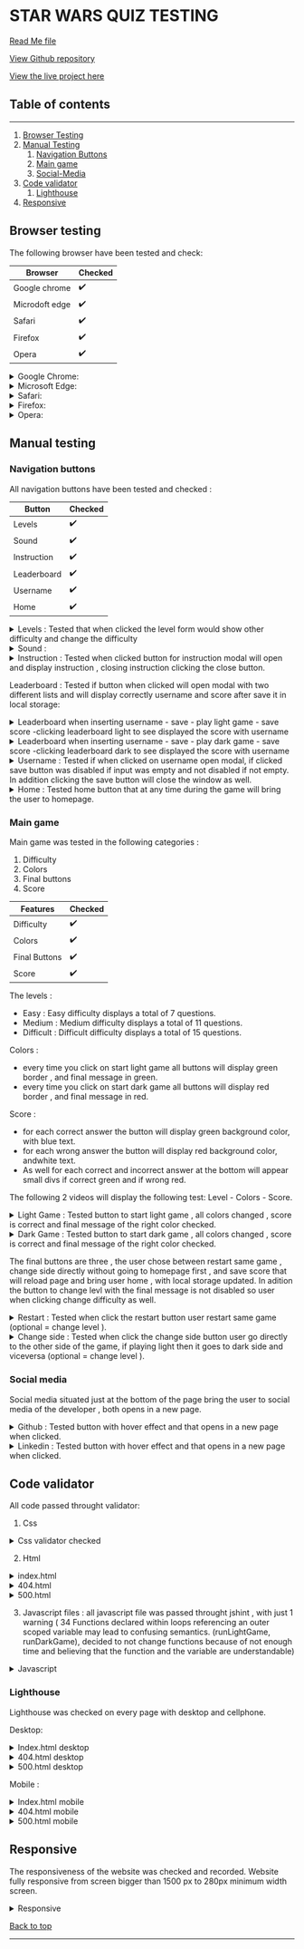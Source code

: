 # **STAR WARS QUIZ TESTING**  

[Read Me file](/README.md)

[View Github repository](https://github.com/michmattera/star-wars-quiz)

[View the live project here](https://michmattera.github.io/star-wars-quiz/)


## **Table of contents**
***
1. [Browser Testing](#browser-testing)
2. [Manual Testing](#manual-Testing)
    1. [Navigation Buttons](#navigation-buttons)
    2. [Main game](#main-game)
    3. [Social-Media](#social-media)
3. [Code validator](#code-validator)
     1. [Lighthouse](#lighthouse)
4. [Responsive](#responsive)

## **Browser testing**

The following browser have been tested and check:

| Browser | Checked |
| --- | --- |
| Google chrome | :heavy_check_mark: |
| Microdoft edge | :heavy_check_mark: |
| Safari|  :heavy_check_mark: |
| Firefox | :heavy_check_mark: |
| Opera | :heavy_check_mark:|

<details>
<summary> Google Chrome:</summary>

![Google Chrome](assets/testing-files/chrome.gif)

</details>

<details>
<summary> Microsoft Edge:</summary>

![Microsoft Edge](assets/testing-files/edge.gif)

</details>

<details>
<summary> Safari:</summary>

![Safari](assets/testing-files/safari.gif)

</details>

<details>
<summary> Firefox:</summary>

![Firefox](assets/testing-files/modzilla-firefox.gif)

</details>


<details>
<summary> Opera:</summary>

![Opera](assets/testing-files)

</details>

## **Manual testing**

### **Navigation buttons**

All navigation buttons have been tested and checked :

| Button | Checked |
| --- | --- |
| Levels | :heavy_check_mark: |
| Sound | :heavy_check_mark: |
| Instruction|  :heavy_check_mark: |
| Leaderboard | :heavy_check_mark: |
| Username | :heavy_check_mark:|
| Home | :heavy_check_mark:|

<details>
<summary> Levels : Tested that when clicked the level form would show other difficulty and change the difficulty </summary>

![Levels](assets/testing-files/levels.gif)

</details>

<details>
<summary> Sound :</summary>

![Sound](assets/testing-files)

</details>

<details>
<summary> Instruction : Tested when clicked button for instruction modal will open and display instruction , closing instruction clicking the close button.</summary>

![Instruction](assets/testing-files/instruction.gif)

</details>


Leaderboard : Tested if button when clicked will open modal with two different lists and will display correctly username and score after save it in local storage:

<details>
<summary> Leaderboard when inserting username - save - play light game - save score -clicking leaderboard light to see displayed the score with username</summary>

![Leaderboard](assets/testing-files/leaderboard-light.gif)

</details>

<details>
<summary> Leaderboard when inserting username - save - play dark game - save score -clicking leaderboard dark to see displayed the score with username</summary>

![Leaderboard](assets/testing-files/leaderboard-dark.gif)

</details>

<details>
<summary> Username : Tested if when clicked on username open modal, if clicked save button was disabled if input was empty and not disabled if not empty. In addition clicking the save button will close the window as well.</summary>

![Username](assets/testing-files/username.gif)

</details>


<details>
<summary> Home : Tested home button that at any time during the game will bring the user to homepage.</summary>

![Home](assets/testing-files/home.gif)

</details>


### **Main game**

Main game was tested in the following categories :

1. Difficulty 
2. Colors
3. Final buttons
4. Score


| Features | Checked |
| --- | --- |
| Difficulty | :heavy_check_mark: |
| Colors | :heavy_check_mark: |
| Final Buttons|  :heavy_check_mark: |
| Score | :heavy_check_mark: |

The levels :
- Easy : Easy difficulty displays a total of 7 questions.
- Medium : Medium difficulty displays a total of 11 questions.
- Difficult : Difficult difficulty displays a total of 15 questions.

Colors :
- every time you click on start light game all buttons will display green border , and final message in green.
- every time you click on start dark game all buttons will display red border , and final message in red.

Score :
- for each correct answer the button will display green background color, with blue text.
- for each wrong answer the button will display red background color, andwhite text.
- As well for each correct and incorrect answer at the bottom will appear small divs if correct green and if wrong red.

The following 2 videos will display the following test: Level - Colors - Score.

<details>
<summary> Light Game : Tested button to start light game , all colors changed , score is correct and final message of the right color checked.</summary>

![Light Game](assets/testing-files/light-game.gif)

</details>

<details>
<summary> Dark Game : Tested button to start dark game , all colors changed , score is correct and final message of the right color checked.</summary>

![Dark Game](assets/testing-files/dark-game.gif)

</details>

The final buttons are three , the user chose between restart same game , change side directly without going to homepage first , and save score that will reload page and bring user home , with local storage updated. In adition the button to change levl with the final message is not disabled so user when clicking change difficulty as well.

<details>
<summary> Restart : Tested when click the restart button user restart same game (optional = change level ).</summary>

![Restart](assets/testing-files/restart.gif)

</details>


<details>
<summary> Change side : Tested when click the change side button user go directly to the other side of the game, if playing light then it goes to dark side and viceversa (optional = change level ).</summary>

![Change side](assets/testing-files/change-side.gif)

</details>


### **Social media**

Social media situated just at the bottom of the page bring the user to social media of the developer , both opens in a new page.


<details>
<summary> Github : Tested button with hover effect and that opens in a new page when clicked.</summary>

![Github](assets/testing-files/github.gif)

</details>

<details>
<summary> Linkedin : Tested button with hover effect and that opens in a new page when clicked.</summary>

![Linkedin](assets/testing-files/linkedin.gif)

</details>


## Code validator

All code passed throught validator:

1. Css 

<details>
<summary> Css validator checked</summary>

![Css](assets/testing-files/css-validator.gif)

</details>

2. Html

<details>
<summary> index.html</summary>

![index.html](assets/testing-files/index-html-validator.gif)

</details>

<details>
<summary> 404.html</summary>

![404](assets/testing-files/400-html-validator.gif)

</details>


<details>
<summary> 500.html</summary>

![404](assets/testing-files/500-html-validator.gif)

</details>

3. Javascript files : all javascript file was passed throught jshint , with just 1 warning ( 34	Functions declared within loops referencing an outer scoped variable may lead to confusing semantics. (runLightGame, runDarkGame), decided to not change functions because of not enough time and believing that the function and the variable are understandable)

<details>
<summary>Javascript</summary>

![Javascript](assets/testing-files/javascript-jshint.gif)

</details>


### **Lighthouse**

Lighthouse was checked on every page with desktop and cellphone.

Desktop: 

<details>
<summary>Index.html desktop</summary>

![Index.html desktop](assets/testing-files/desktop-index.PNG)

</details>

<details>
<summary>404.html desktop</summary>

![404.html desktop](assets/testing-files/404-desktop.PNG)

</details>

<details>
<summary>500.html desktop</summary>

![500.html desktop](assets/testing-files/500-desktop.PNG)

</details>

Mobile :

<details>
<summary>Index.html mobile</summary>

![Index.html mobile](assets/testing-files/index-mobile.PNG)

</details>

<details>
<summary>404.html mobile</summary>

![404.html mobile](assets/testing-files/404-mobile.PNG)

</details>

<details>
<summary>500.html mobile</summary>

![500.html mobile](assets/testing-files/500-mobile.PNG)

</details>


## **Responsive**

The responsiveness of the website was checked and recorded. Website fully responsive from screen bigger than 1500 px to 280px minimum width screen.

<details>
<summary>Responsive</summary>

![Responsive](assets/testing-files/responsive.gif)

</details>

[Back to top](#star-wars-quiz-testing)

***